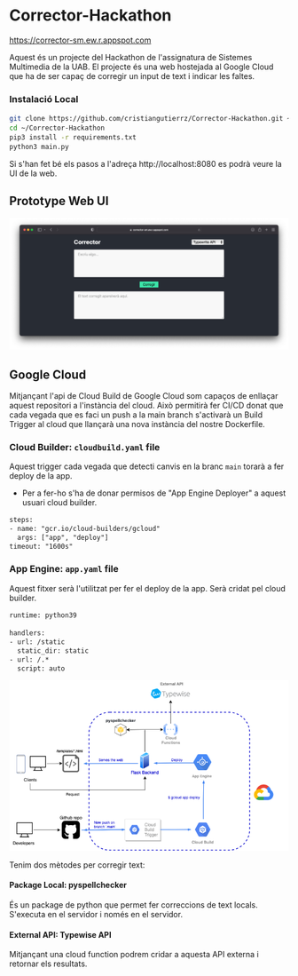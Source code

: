 # Corrector-Hackathon

https://corrector-sm.ew.r.appspot.com

Aquest és un projecte del Hackathon de l'assignatura de Sistemes Multimedia de la UAB.
El projecte és una web hostejada al Google Cloud que ha de ser capaç de corregir un input de text i indicar les faltes.

### Instalació Local
```bash
git clone https://github.com/cristiangutierrz/Corrector-Hackathon.git ~/.
cd ~/Corrector-Hackathon
pip3 install -r requirements.txt
python3 main.py
```

Si s'han fet bé els pasos a l'adreça http://localhost:8080 es podrà veure la UI de la web.

## Prototype Web UI

![alt text](https://github.com/cristiangutierrz/Corrector-Hackathon/blob/main/public/imgs/capt1.png?raw=true)

## Google Cloud
Mitjançant l'api de Cloud Build de Google Cloud som capaços de enllaçar aquest repositori a l'instància del cloud. Això permitirà fer CI/CD donat que cada vegada que es faci un push a la main branch s'activarà un Build Trigger al cloud que llançarà una nova instància del nostre Dockerfile.

### Cloud Builder: `cloudbuild.yaml` file
Aquest trigger cada vegada que detecti canvis en la branc `main` torarà a fer deploy de la app.
* Per a fer-ho s'ha de donar permisos de "App Engine Deployer" a aquest usuari cloud builder.
```
steps:
- name: "gcr.io/cloud-builders/gcloud"
  args: ["app", "deploy"]
timeout: "1600s"
```
### App Engine: `app.yaml` file
Aquest fitxer serà l'utilitzat per fer el deploy de la app. Serà cridat pel cloud builder.
```
runtime: python39

handlers:
- url: /static
  static_dir: static
- url: /.*
  script: auto
```

![alt text](https://github.com/cristiangutierrz/Corrector-Hackathon/blob/main/public/imgs/diagram.drawio.png?raw=true)

Tenim dos mètodes per corregir text:

#### Package Local: pyspellchecker
És un package de python que permet fer correccions de text locals. S'executa en el servidor i només en el servidor.

#### External API: Typewise API
Mitjançant una cloud function podrem cridar a aquesta API externa i retornar els resultats.
